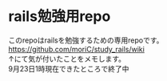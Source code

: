 rails勉強用repo
===========

このrepoはrailsを勉強するための専用repoです。<br>
https://github.com/moriC/study_rails/wiki <br>
↑にて気が付いたことをメモします。 <br>
9月23日1時現在できたところで終了中 <br>